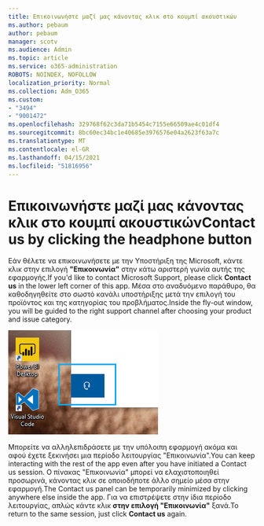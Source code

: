 ```yaml
---
title: Επικοινωνήστε μαζί μας κάνοντας κλικ στο κουμπί ακουστικών
ms.author: pebaum
author: pebaum
manager: scotv
ms.audience: Admin
ms.topic: article
ms.service: o365-administration
ROBOTS: NOINDEX, NOFOLLOW
localization_priority: Normal
ms.collection: Adm_O365
ms.custom:
- "3494"
- "9001472"
ms.openlocfilehash: 329768f62c3da71b5454c7155e66509ae4c01df4
ms.sourcegitcommit: 8bc60ec34bc1e40685e3976576e04a2623f63a7c
ms.translationtype: MT
ms.contentlocale: el-GR
ms.lasthandoff: 04/15/2021
ms.locfileid: "51816956"
---
```

# <a name="contact-us-by-clicking-the-headphone-button"></a><span data-ttu-id="30223-102">Επικοινωνήστε μαζί μας κάνοντας κλικ στο κουμπί ακουστικών</span><span class="sxs-lookup"><span data-stu-id="30223-102">Contact us by clicking the headphone button</span></span>

<span data-ttu-id="30223-103">Εάν θέλετε να επικοινωνήσετε με την Υποστήριξη της Microsoft, κάντε κλικ στην επιλογή **"Επικοινωνία"** στην κάτω αριστερή γωνία αυτής της εφαρμογής.</span><span class="sxs-lookup"><span data-stu-id="30223-103">If you'd like to contact Microsoft Support, please click **Contact us** in the lower left corner of this app.</span></span> <span data-ttu-id="30223-104">Μέσα στο αναδυόμενο παράθυρο, θα καθοδηγηθείτε στο σωστό κανάλι υποστήριξης μετά την επιλογή του προϊόντος και της κατηγορίας του προβλήματος.</span><span class="sxs-lookup"><span data-stu-id="30223-104">Inside the fly-out window, you will be guided to the right support channel after choosing your product and issue category.</span></span>

![Επικοινωνήστε μαζί μας κάνοντας κλικ στο εικονίδιο ακουστικών.](media/contact-us-headphone-icon.png)

<span data-ttu-id="30223-106">Μπορείτε να αλληλεπιδράσετε με την υπόλοιπη εφαρμογή ακόμα και αφού έχετε ξεκινήσει μια περίοδο λειτουργίας "Επικοινωνία".</span><span class="sxs-lookup"><span data-stu-id="30223-106">You can keep interacting with the rest of the app even after you have initiated a Contact us session.</span></span> <span data-ttu-id="30223-107">Ο πίνακας "Επικοινωνία" μπορεί να ελαχιστοποιηθεί προσωρινά, κάνοντας κλικ σε οποιοδήποτε άλλο σημείο μέσα στην εφαρμογή.</span><span class="sxs-lookup"><span data-stu-id="30223-107">The Contact us panel can be temporarily minimized by clicking anywhere else inside the app.</span></span> <span data-ttu-id="30223-108">Για να επιστρέψετε στην ίδια περίοδο λειτουργίας, απλώς κάντε κλικ **στην επιλογή "Επικοινωνία"** ξανά.</span><span class="sxs-lookup"><span data-stu-id="30223-108">To return to the same session, just click **Contact us** again.</span></span>
